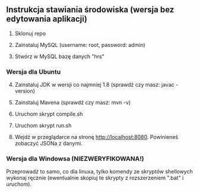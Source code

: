## Instrukcja stawiania środowiska (wersja bez edytowania aplikacji)

1. Sklonuj repo

2. Zainstaluj MySQL (username: root, password: admin)

3. Stwórz w MySQL bazę danych "hrs"

### Wersja dla Ubuntu

4. Zainstaluj JDK w wersji co najmniej 1.8 (sprawdź czy masz: javac -version)

5. Zainstaluj Mavena (sprawdź czy masz: mvn -v)

6. Uruchom skrypt compile.sh

7. Uruchom skrypt run.sh

8. Wejdź w przeglądarce na stronę [http://localhost:8080](http://localhost:8080). Powinieneś zobaczyć JSONa z danymi.

### Wersja dla Windowsa (NIEZWERYFIKOWANA!)

Przeprowadź to samo, co dla linuxa, tylko komendy ze skryptów shellowych wykonaj ręcznie (ewentualnie skopiuj te skrypty z rozszerzeniem ".bat" i uruchom).